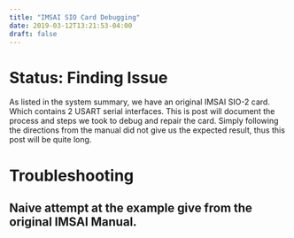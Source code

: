 ```yaml
---
title: "IMSAI SIO Card Debugging"
date: 2019-03-12T13:21:53-04:00
draft: false
---
```

# Status: Finding Issue

As listed in the system summary, we have an original IMSAI SIO-2 card. Which
contains 2 USART serial interfaces. This is post will document the process and
steps we took to debug and repair the card. Simply following the directions from
the manual did not give us the expected result, thus this post will be quite 
long.

# Troubleshooting
## Naive attempt at the example give from the original IMSAI Manual.

